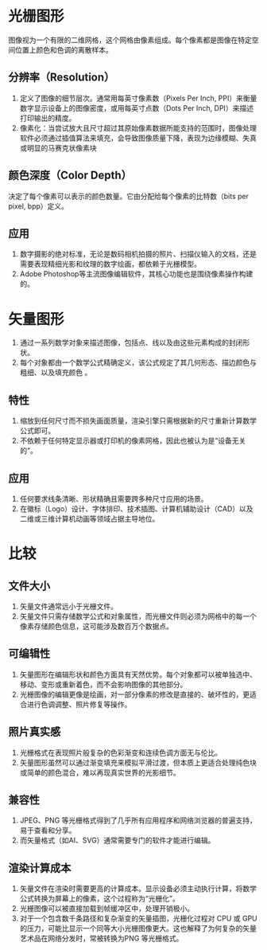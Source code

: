 # 光栅图形
图像视为一个有限的二维网格，这个网格由像素组成。每个像素都是图像在特定空间位置上颜色和色调的离散样本。
## 分辨率（Resolution）
1. 定义了图像的细节层次。通常用每英寸像素数（Pixels Per Inch, PPI）来衡量数字显示设备上的图像密度，或用每英寸点数（Dots Per Inch, DPI）来描述打印输出的精度。
2. 像素化：当尝试放大且尺寸超过其原始像素数据所能支持的范围时，图像处理软件必须通过插值算法来填充，会导致图像质量下降，表现为边缘模糊、失真或明显的马赛克状像素块
## 颜色深度（Color Depth）
决定了每个像素可以表示的颜色数量。它由分配给每个像素的比特数（bits per pixel, bpp）定义。
## 应用
1. 数字摄影的绝对标准，无论是数码相机拍摄的照片、扫描仪输入的文档，还是需要表现精细光影和纹理的数字绘画，都依赖于光栅模型。
2. Adobe Photoshop等主流图像编辑软件，其核心功能也是围绕像素操作构建的。
# 矢量图形
1. 通过一系列数学对象来描述图像，包括点、线以及由这些元素构成的封闭形状。
2. 每个对象都由一个数学公式精确定义，该公式规定了其几何形态、描边颜色与粗细、以及填充颜色 。
## 特性
1. 缩放到任何尺寸而不损失画面质量，渲染引擎只需根据新的尺寸重新计算数学公式即可。
2. 不依赖于任何特定显示器或打印机的像素网格，因此也被认为是“设备无关的”。
## 应用
1. 任何要求线条清晰、形状精确且需要跨多种尺寸应用的场景。
2. 在徽标（Logo）设计、字体排印、技术插图、计算机辅助设计（CAD）以及二维或三维计算机动画等领域占据主导地位。
# 比较
## 文件大小
1. 矢量文件通常远小于光栅文件。
2. 矢量文件只需存储数学公式和对象属性，而光栅文件则必须为网格中的每一个像素存储颜色信息，这可能涉及数百万个数据点。   
## 可编辑性
1. 矢量图形在编辑形状和颜色方面具有天然优势。每个对象都可以被单独选中、移动、变形或重新着色，而不会影响图像的其他部分。
2. 光栅图像的编辑更像是绘画，对一部分像素的修改是直接的、破坏性的，更适合进行色调调整、照片修复等操作。   
## 照片真实感
1. 光栅格式在表现照片般复杂的色彩渐变和连续色调方面无与伦比。
2. 矢量图形虽然可以通过渐变填充来模拟平滑过渡，但本质上更适合处理纯色块或简单的颜色混合，难以再现真实世界的光影细节。   
## 兼容性
1. JPEG、PNG 等光栅格式得到了几乎所有应用程序和网络浏览器的普遍支持，易于查看和分享。
2. 而矢量格式（如AI、SVG）通常需要专门的软件才能进行编辑。
## 渲染计算成本
1. 矢量文件在渲染时需要更高的计算成本。显示设备必须主动执行计算，将数学公式转换为屏幕上的像素，这个过程称为“光栅化”。
2. 光栅图像可以被直接加载到帧缓冲区中，处理开销极小。
3. 对于一个包含数千条路径和复杂渐变的矢量插图，光栅化过程对 CPU 或 GPU 的压力，可能比显示一个同等大小光栅图像更大。这也解释了为何复杂的矢量艺术品在网络分发时，常被转换为PNG 等光栅格式。
